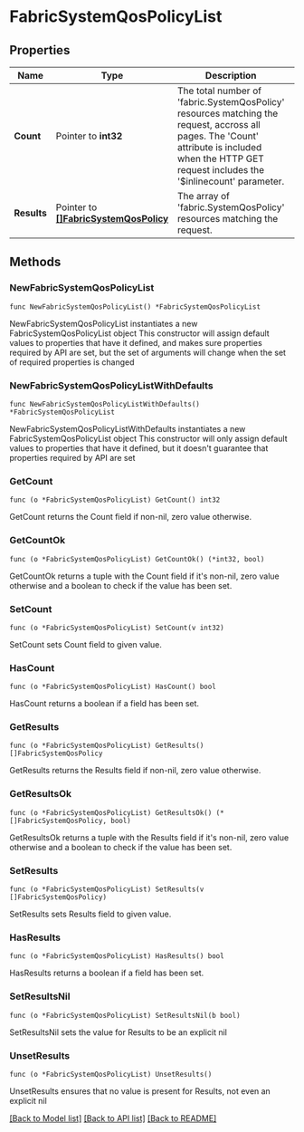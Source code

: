 # FabricSystemQosPolicyList

## Properties

Name | Type | Description | Notes
------------ | ------------- | ------------- | -------------
**Count** | Pointer to **int32** | The total number of &#39;fabric.SystemQosPolicy&#39; resources matching the request, accross all pages. The &#39;Count&#39; attribute is included when the HTTP GET request includes the &#39;$inlinecount&#39; parameter. | [optional] 
**Results** | Pointer to [**[]FabricSystemQosPolicy**](fabric.SystemQosPolicy.md) | The array of &#39;fabric.SystemQosPolicy&#39; resources matching the request. | [optional] 

## Methods

### NewFabricSystemQosPolicyList

`func NewFabricSystemQosPolicyList() *FabricSystemQosPolicyList`

NewFabricSystemQosPolicyList instantiates a new FabricSystemQosPolicyList object
This constructor will assign default values to properties that have it defined,
and makes sure properties required by API are set, but the set of arguments
will change when the set of required properties is changed

### NewFabricSystemQosPolicyListWithDefaults

`func NewFabricSystemQosPolicyListWithDefaults() *FabricSystemQosPolicyList`

NewFabricSystemQosPolicyListWithDefaults instantiates a new FabricSystemQosPolicyList object
This constructor will only assign default values to properties that have it defined,
but it doesn't guarantee that properties required by API are set

### GetCount

`func (o *FabricSystemQosPolicyList) GetCount() int32`

GetCount returns the Count field if non-nil, zero value otherwise.

### GetCountOk

`func (o *FabricSystemQosPolicyList) GetCountOk() (*int32, bool)`

GetCountOk returns a tuple with the Count field if it's non-nil, zero value otherwise
and a boolean to check if the value has been set.

### SetCount

`func (o *FabricSystemQosPolicyList) SetCount(v int32)`

SetCount sets Count field to given value.

### HasCount

`func (o *FabricSystemQosPolicyList) HasCount() bool`

HasCount returns a boolean if a field has been set.

### GetResults

`func (o *FabricSystemQosPolicyList) GetResults() []FabricSystemQosPolicy`

GetResults returns the Results field if non-nil, zero value otherwise.

### GetResultsOk

`func (o *FabricSystemQosPolicyList) GetResultsOk() (*[]FabricSystemQosPolicy, bool)`

GetResultsOk returns a tuple with the Results field if it's non-nil, zero value otherwise
and a boolean to check if the value has been set.

### SetResults

`func (o *FabricSystemQosPolicyList) SetResults(v []FabricSystemQosPolicy)`

SetResults sets Results field to given value.

### HasResults

`func (o *FabricSystemQosPolicyList) HasResults() bool`

HasResults returns a boolean if a field has been set.

### SetResultsNil

`func (o *FabricSystemQosPolicyList) SetResultsNil(b bool)`

 SetResultsNil sets the value for Results to be an explicit nil

### UnsetResults
`func (o *FabricSystemQosPolicyList) UnsetResults()`

UnsetResults ensures that no value is present for Results, not even an explicit nil

[[Back to Model list]](../README.md#documentation-for-models) [[Back to API list]](../README.md#documentation-for-api-endpoints) [[Back to README]](../README.md)


